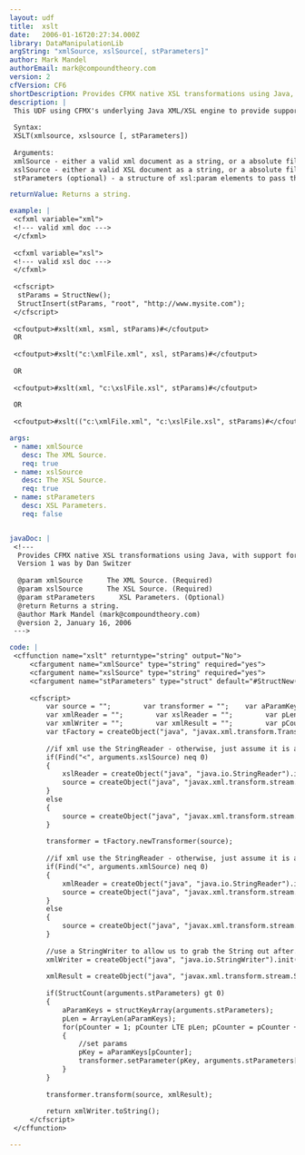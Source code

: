 ```yaml
---
layout: udf
title:  xslt
date:   2006-01-16T20:27:34.000Z
library: DataManipulationLib
argString: "xmlSource, xslSource[, stParameters]"
author: Mark Mandel
authorEmail: mark@compoundtheory.com
version: 2
cfVersion: CF6
shortDescription: Provides CFMX native XSL transformations using Java, with support for parameter pass through and relative &amp;lt;xsl&#58;import&amp;gt; tags.
description: |
 This UDF using CFMX's underlying Java XML/XSL engine to provide support for XSL transformations.  Natively CFMX does not provide support for parameters to be passed through to XSL stylesheets, nor does it allow for relative use of &amp;lt;xsl:import&amp;gt; tags due to the fact that xsl files must first be read into memory via &lt;CFFILE&gt;.  This UDF works around this by leveraging the underlying Java which supports parameter pass through, and also allows you enter a file path for your xml/xsl document.
 
 Syntax:
 XSLT(xmlsource, xslsource [, stParameters])
 
 Arguments:
 xmlSource - either a valid xml document as a string, or a absolute file path to a XML file.
 xslSource - either a valid XSL document as a string, or a absolute file path to a XSL file.
 stParameters (optional) - a structure of xsl:param elements to pass through where the key is the name of the param, and the value is the value of the param being passed through.  Do note that StructInsert() will need to be used as param names are case sensitive, and otherwise the struct key value will be in uppercase.

returnValue: Returns a string.

example: |
 <cfxml variable="xml">
 <!--- valid xml doc --->
 </cfxml>
 
 <cfxml variable="xsl">
 <!--- valid xsl doc --->
 </cfxml>
 
 <cfscript>
  stParams = StructNew();
  StructInsert(stParams, "root", "http://www.mysite.com");
 </cfscript>
 
 <cfoutput>#xslt(xml, xsml, stParams)#</cfoutput>
 OR
 
 <cfoutput>#xslt("c:\xmlFile.xml", xsl, stParams)#</cfoutput>
 
 OR
 
 <cfoutput>#xslt(xml, "c:\xslFile.xsl", stParams)#</cfoutput>
 
 OR
 
 <cfoutput>#xslt(("c:\xmlFile.xml", "c:\xslFile.xsl", stParams)#</cfoutput>

args:
 - name: xmlSource
   desc: The XML Source.
   req: true
 - name: xslSource
   desc: The XSL Source.
   req: true
 - name: stParameters
   desc: XSL Parameters.
   req: false


javaDoc: |
 <!---
  Provides CFMX native XSL transformations using Java, with support for parameter pass through and relative &amp;lt;xsl:import&amp;gt; tags.
  Version 1 was by Dan Switzer
  
  @param xmlSource      The XML Source. (Required)
  @param xslSource      The XSL Source. (Required)
  @param stParameters      XSL Parameters. (Optional)
  @return Returns a string. 
  @author Mark Mandel (mark@compoundtheory.com) 
  @version 2, January 16, 2006 
 --->

code: |
 <cffunction name="xslt" returntype="string" output="No">
     <cfargument name="xmlSource" type="string" required="yes">
     <cfargument name="xslSource" type="string" required="yes">
     <cfargument name="stParameters" type="struct" default="#StructNew()#" required="No">
     
     <cfscript>
         var source = "";        var transformer = "";    var aParamKeys = "";    var pKey = "";
         var xmlReader = "";        var xslReader = "";        var pLen = 0;
         var xmlWriter = "";        var xmlResult = "";        var pCounter = 0;
         var tFactory = createObject("java", "javax.xml.transform.TransformerFactory").newInstance();
         
         //if xml use the StringReader - otherwise, just assume it is a file source.
         if(Find("<", arguments.xslSource) neq 0)
         {
             xslReader = createObject("java", "java.io.StringReader").init(arguments.xslSource);
             source = createObject("java", "javax.xml.transform.stream.StreamSource").init(xslReader);
         }
         else
         {
             source = createObject("java", "javax.xml.transform.stream.StreamSource").init("file:///#arguments.xslSource#");
         }
         
         transformer = tFactory.newTransformer(source);
         
         //if xml use the StringReader - otherwise, just assume it is a file source.
         if(Find("<", arguments.xmlSource) neq 0)
         {
             xmlReader = createObject("java", "java.io.StringReader").init(arguments.xmlSource);
             source = createObject("java", "javax.xml.transform.stream.StreamSource").init(xmlReader);
         }
         else
         {
             source = createObject("java", "javax.xml.transform.stream.StreamSource").init("file:///#arguments.xmlSource#");
         }
         
         //use a StringWriter to allow us to grab the String out after.
         xmlWriter = createObject("java", "java.io.StringWriter").init();
         
         xmlResult = createObject("java", "javax.xml.transform.stream.StreamResult").init(xmlWriter);        
         
         if(StructCount(arguments.stParameters) gt 0)
         {
             aParamKeys = structKeyArray(arguments.stParameters);
             pLen = ArrayLen(aParamKeys);
             for(pCounter = 1; pCounter LTE pLen; pCounter = pCounter + 1)
             {
                 //set params
                 pKey = aParamKeys[pCounter];
                 transformer.setParameter(pKey, arguments.stParameters[pKey]);            
             }    
         }
         
         transformer.transform(source, xmlResult);
         
         return xmlWriter.toString();
     </cfscript>
 </cffunction>

---
```


